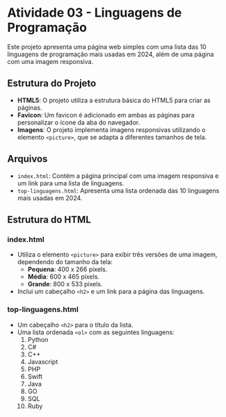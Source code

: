 # Atividade 03 - Linguagens de Programação

Este projeto apresenta uma página web simples com uma lista das 10 linguagens de programação mais usadas em 2024, além de uma página com uma imagem responsiva.

## Estrutura do Projeto

- **HTML5**: O projeto utiliza a estrutura básica do HTML5 para criar as páginas.
- **Favicon**: Um favicon é adicionado em ambas as páginas para personalizar o ícone da aba do navegador.
- **Imagens**: O projeto implementa imagens responsivas utilizando o elemento `<picture>`, que se adapta a diferentes tamanhos de tela.

## Arquivos

- `index.html`: Contém a página principal com uma imagem responsiva e um link para uma lista de linguagens.
- `top-linguagens.html`: Apresenta uma lista ordenada das 10 linguagens mais usadas em 2024.

## Estrutura do HTML

### index.html

- Utiliza o elemento `<picture>` para exibir três versões de uma imagem, dependendo do tamanho da tela:
  - **Pequena**: 400 x 266 pixels.
  - **Média**: 600 x 465 pixels.
  - **Grande**: 800 x 533 pixels.
- Inclui um cabeçalho `<h2>` e um link para a página das linguagens.

### top-linguagens.html

- Um cabeçalho `<h2>` para o título da lista.
- Uma lista ordenada `<ol>` com as seguintes linguagens:
  1. Python
  2. C#
  3. C++
  4. Javascript
  5. PHP
  6. Swift
  7. Java
  8. GO
  9. SQL
  10. Ruby
